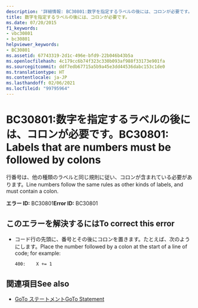 ```yaml
---
description: '詳細情報: BC30801:数字を指定するラベルの後には、コロンが必要です。'
title: 数字を指定するラベルの後には、コロンが必要です。
ms.date: 07/20/2015
f1_keywords:
- vbc30801
- bc30801
helpviewer_keywords:
- BC30801
ms.assetid: 67743319-2d1c-496e-bfd9-22b046b43b5a
ms.openlocfilehash: 4c179cc6b74f323c330b093af988f33173e901fa
ms.sourcegitcommit: ddf7edb67715a5b9a45e3dd44536dabc153c1de0
ms.translationtype: HT
ms.contentlocale: ja-JP
ms.lasthandoff: 02/06/2021
ms.locfileid: "99795964"
---
```

# <a name="bc30801-labels-that-are-numbers-must-be-followed-by-colons"></a><span data-ttu-id="ba3d4-103">BC30801:数字を指定するラベルの後には、コロンが必要です。</span><span class="sxs-lookup"><span data-stu-id="ba3d4-103">BC30801: Labels that are numbers must be followed by colons</span></span>

<span data-ttu-id="ba3d4-104">行番号は、他の種類のラベルと同じ規則に従い、コロンが含まれている必要があります。</span><span class="sxs-lookup"><span data-stu-id="ba3d4-104">Line numbers follow the same rules as other kinds of labels, and must contain a colon.</span></span>

 <span data-ttu-id="ba3d4-105">**エラー ID:** BC30801</span><span class="sxs-lookup"><span data-stu-id="ba3d4-105">**Error ID:** BC30801</span></span>

## <a name="to-correct-this-error"></a><span data-ttu-id="ba3d4-106">このエラーを解決するには</span><span class="sxs-lookup"><span data-stu-id="ba3d4-106">To correct this error</span></span>

- <span data-ttu-id="ba3d4-107">コード行の先頭に、番号とその後にコロンを置きます。たとえば、次のようにします。</span><span class="sxs-lookup"><span data-stu-id="ba3d4-107">Place the number followed by a colon at the start of a line of code; for example:</span></span>

    ```vb
    400:    X += 1
    ```

## <a name="see-also"></a><span data-ttu-id="ba3d4-108">関連項目</span><span class="sxs-lookup"><span data-stu-id="ba3d4-108">See also</span></span>

- [<span data-ttu-id="ba3d4-109">GoTo ステートメント</span><span class="sxs-lookup"><span data-stu-id="ba3d4-109">GoTo Statement</span></span>](../statements/goto-statement.md)
